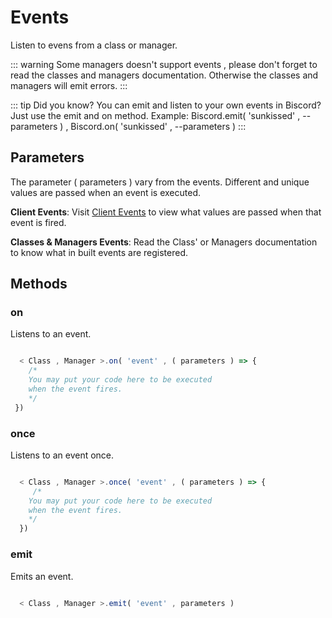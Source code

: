 # Events

Listen to evens from a class or manager.

::: warning
  Some managers doesn't support events , please don't forget to read the classes and managers documentation. Otherwise the classes and managers will emit errors.
:::

::: tip Did you know?
  You can emit and listen to your own events in Biscord? Just use the emit and on method.
  Example: Biscord.emit( 'sunkissed' , --parameters ) , Biscord.on( 'sunkissed' , --parameters )
:::

## Parameters 

The parameter ( parameters ) vary from the events. Different and unique values are passed when an event is executed.

**Client Events**:  Visit [Client Events](https://discord.js.org/#/docs/discord.js/stable/class/Client?scrollTo=e-apiRequest) to view what values are passed when that event is fired.

**Classes & Managers Events**: Read the Class' or Managers documentation to know what in built events are registered.

## Methods

### on

Listens to an event.

```js

  < Class , Manager >.on( 'event' , ( parameters ) => {
    /* 
    You may put your code here to be executed
    when the event fires.
    */
 })

```

### once

Listens to an event once.

```js

  < Class , Manager >.once( 'event' , ( parameters ) => {
     /* 
    You may put your code here to be executed
    when the event fires.
    */
  })

```

### emit

Emits an event.

```js

  < Class , Manager >.emit( 'event' , parameters )

```